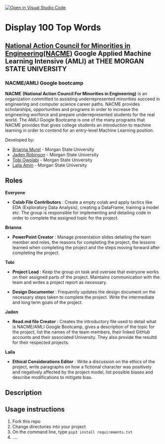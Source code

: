 [![Open in Visual Studio Code](https://classroom.github.com/assets/open-in-vscode-c66648af7eb3fe8bc4f294546bfd86ef473780cde1dea487d3c4ff354943c9ae.svg)](https://classroom.github.com/online_ide?assignment_repo_id=8127894&assignment_repo_type=AssignmentRepo)
<!--
Name of your teams' final project
-->
# Display 100 Top Words
## [National Action Council for Minorities in Engineering(NACME)](https://www.nacme.org) Google Applied Machine Learning Intensive (AMLI) at THEE MORGAN STATE UNIVERSITY

### NACME/AMLI Google bootcamp 

**NACME** **(National Action Council For Minorities in Engineering)** is an organization committed to assisting underrepresented minorities succeed in engineering and computer science career paths. NACME provides scholarships, opportunities and programs in order to increase the engineering worforce and prepare underrepresented students for the real world. The AMLI Google Bootcamp is one of the many programs that NACME provides that gives college students an introduction to machine learning in order to contend for an entry-level Machine Learning position.
<!--

-->
Developed by: 
- [Brianna Murel](/https://github.com/brmu22) - Morgan State University
- [Jaden Robinson](https://github.com/Jaytheegreat) - Morgan State University 
- [Tobi Owolabi](https://github.com/TobiOwolabi) - Morgan State University 
- [Laila Amin](https://github.com/nightchild993 "Laila Amin") - Morgan State University

## Roles


**Everyone**
- **Colab File Contributors** : Create a empty colab and apply tactics like EDA (Exploratory Data Analysis), creating a DataFrame, training a model etc. The group is responsible for implementing and detailing code in order to complete the assigned topic for the project.

**Brianna**
- **PowerPoint Creator** : Manage presentation slides detailing the team member and roles, the reasons for completing the project, the lessons learned when completing the project and the steps moving forward after completing the project.

**Tobi**
- **Project Lead** : Keep the group on task and oversee that everyone works on their assigned parts of the project. Maintains communication with the team and writes a project report as necessary.

- **Design Documenter** : Frequently updates the design document on the necessary steps taken to complete the project. Write the intermediate and long term goals of the project.

**Jaden**
- **Read.md file Creator** : Creates the introductory file used to detail what is NACME/AMLI Google Bootcamp, gives a description of the topic for the project, list the names of the team members, their linked GitHub accounts and their associated University. They also provide the resultd for their respected projects.

**Laila**
- **Ethical Considerations Editor** : Write a discussion on the ethics of the project, write paragraphs on how a fictional character was positively and negatively affected by the project model, list possible biases and describe modifications to mitigate bias. 

## Description
<!--
Give a short description on what your project accomplishes and what tools is uses. In addition, you can drop screenshots directly into your README file to add them to your README. Take these from your presentations.
-->

## Usage instructions
<!--
Give details on how to install fork and install your project. You can get all of the python dependencies for your project by typing `pip3 freeze requirements.txt` on the system that runs your project. Add the generated `requirements.txt` to this repo.
-->
1. Fork this repo
2. Change directories into your project
3. On the command line, type `pip3 install requirements.txt`
4. ....
